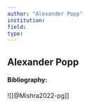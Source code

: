 ```yaml
---
author: "Alexander Popp"
institution:
field:
type:
---
```


## Alexander Popp
#### Bibliography:

![[@Mishra2022-pg]]